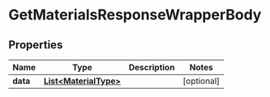 

# GetMaterialsResponseWrapperBody


## Properties

Name | Type | Description | Notes
------------ | ------------- | ------------- | -------------
**data** | [**List&lt;MaterialType&gt;**](MaterialType.md) |  |  [optional]



